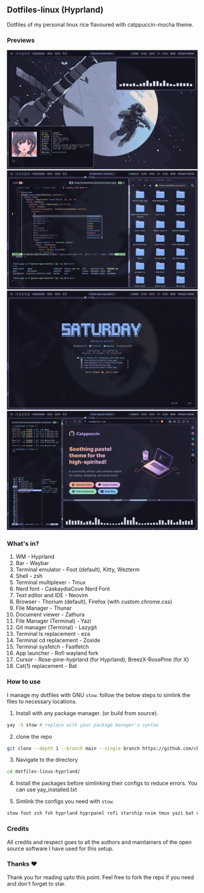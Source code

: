 ## Dotfiles-linux (Hyprland)

Dotfiles of my personal linux rice flavoured with catppuccin-mocha theme.

### Previews
![preview_00](previews/preview_0.png)
![preview_01](previews/preview_1.png)
![preview_02](previews/preview_2.png)
![preview_03](previews/preview_3.png)

### What's in?

01. WM - Hyprland
02. Bar - Waybar
03. Terminal emulator - Foot (default), Kitty, Wezterm
04. Shell - zsh
05. Terminal multiplexer - Tmux
06. Nerd font - CaskaydiaCove Nerd Font
07. Text editor and IDE - Neovim
08. Browser - Thorium (default), Firefox (with custom chrome.css)
09. File Manager - Thunar
10. Document viewer - Zathura
11. File Manager (Terminal) - Yazi
12. Git manager (Terminal) - Lazygit
13. Terminal ls replacement - eza
14. Terminal cd replacement - Zoxide
15. Terminal sysfetch - Fastfetch
16. App launcher - Rofi wayland fork
17. Cursor - Rose-pine-hyprland (for Hyprland), BreezX-RosePine (for X)
18. Cat(1) replacement - Bat

### How to use
I manage my dotfiles with GNU `stow`. follow the below steps to simlink the files to necessary locations.

1. Install with any package manager. (or build from source).

```bash
yay -S stow # replace with your package manager's syntax
```

2. clone the repo

```bash
git clone --depth 1 --branch main --single branch https://github.com/chamal1120/dotfiles-linux-hyprland.git
```
3. Navigate to the directory

```bash
cd dotfiles-linux-hyprland/
```

4. Install the packages before simlinking their configs to reduce errors. You can use yay_installed.txt

5. Simlink the configs you need with `stow`.

```bash
stow foot zsh fsh hyprland hyprpanel rofi starship nvim tmux yazi bat electron-flags-wayland icons  # You can simlink multiple files like this
```

### Credits
All credits and respect goes to all the authors and maintainers of the open source software I have used for this setup.

### Thanks ❤️
Thank you for reading upto this point. Feel free to fork the repo if you need and don't forget to star.
